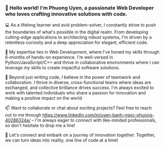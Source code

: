 ### 👋 Hello world! I'm Phuong Uyen, a passionate Web Developer who loves crafting innovative solutions with code.


💻 As a lifelong learner and avid problem-solver, I constantly strive to push the boundaries of what's possible in the digital realm. From developing cutting-edge applications to architecting robust systems, I'm driven by a relentless curiosity and a deep appreciation for elegant, efficient code.

🚀 My expertise lies in Web Development, where I've honed my skills through 6-months of hands-on experience. I'm well-versed in Python/JavaScript/C++ and thrive in collaborative environments where I can leverage my skills to create impactful software solutions.

🌟 Beyond just writing code, I believe in the power of teamwork and collaboration. I thrive in diverse, cross-functional teams where ideas are exchanged, and collective brilliance drives success. I'm always excited to work with talented individuals who share a passion for innovation and making a positive impact on the world.

📫 Want to collaborate or chat about exciting projects? Feel free to reach out to me through https://www.linkedin.com/in/uyen-banh-ngoc-phuong-40286324a/ – I'm always eager to connect with like-minded professionals, so don't hesitate to drop me a line!

🔗 Let's connect and embark on a journey of innovation together. Together, we can turn ideas into reality, one line of code at a time!
